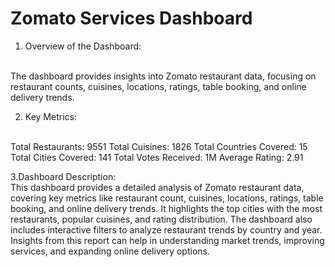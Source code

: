 # Zomato Services Dashboard
1. Overview of the Dashboard:
<br>
The dashboard provides insights into Zomato restaurant data, focusing on restaurant counts, cuisines, locations, ratings, table booking, and online delivery trends.

2. Key Metrics:
<br> 
Total Restaurants: 9551
Total Cuisines: 1826
Total Countries Covered: 15
Total Cities Covered: 141
Total Votes Received: 1M
Average Rating: 2.91

3.Dashboard Description:
<br>
This dashboard provides a detailed analysis of Zomato restaurant data, covering key metrics like restaurant count, cuisines, locations, ratings, table booking, and online delivery trends. It highlights the top cities with the most restaurants, popular cuisines, and rating distribution. The dashboard also includes interactive filters to analyze restaurant trends by country and year. Insights from this report can help in understanding market trends, improving services, and expanding online delivery options.
